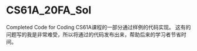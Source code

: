 # CS61A_20FA_Sol
Completed Code for Coding
CS61A课程的一部分通过样例的代码实现。
这有的问题写的我是非常难受，所以将通过的代码发布出来，帮助后来的学习者节省时间。
